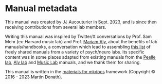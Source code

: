 # Manual metadata

This manual was created by JJ Aucouturier in Sept. 2023, and is since then receiving contributions from several lab members. 

Writing this manual was inspired by Twitter/X conversations by Prof. Sam Mehr (ex-Harvard music lab) and Prof. [Mariam Aly](https://psychology.columbia.edu/content/mariam-aly), about the benefits of lab manuals/handbooks, a conversation which lead to assembling [this list](https://docs.google.com/document/d/1LqGdtHg0dMbj9lsCnC1QOoWzIsnSNRTSek6i3Kls2Ik/edit) of freely shared manuals from a variety of psych/neuro labs. Its specific content was in some places adapted from existing manuals from the [Peelle lab](http://jpeelle.net/peellelab_manual.pdf), [Aly lab](https://github.com/alylab/labmanual) and [Music Lab](https://handbook-public.themusiclab.org/) manuals, and we thank them for sharing. 

This manual is written in the [materials for mkdocs](https://squidfunk.github.io/mkdocs-material/) framework (Copyright &copy; 2016 - 2023 Martin Donath). 

